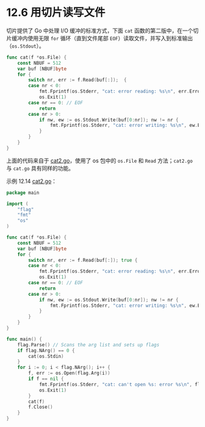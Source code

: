 # 12.6 用切片读写文件

切片提供了 Go 中处理 I/O 缓冲的标准方式，下面 `cat` 函数的第二版中，在一个切片缓冲内使用无限 `for` 循环（直到文件尾部 `EOF`）读取文件，并写入到标准输出（`os.Stdout`）。

```go
func cat(f *os.File) {
	const NBUF = 512
	var buf [NBUF]byte
	for {
		switch nr, err := f.Read(buf[:]);  {
		case nr < 0:
			fmt.Fprintf(os.Stderr, "cat: error reading: %s\n", err.Error())
			os.Exit(1)
		case nr == 0: // EOF
			return
		case nr > 0:
			if nw, ew := os.Stdout.Write(buf[0:nr]); nw != nr {
				fmt.Fprintf(os.Stderr, "cat: error writing: %s\n", ew.Error())
			}
		}
	}
}
```

上面的代码来自于 [cat2.go](examples/chapter_12/cat2.go)，使用了 os 包中的 `os.File` 和 `Read` 方法；`cat2.go` 与 `cat.go` 具有同样的功能。

示例 12.14 [cat2.go](examples/chapter_12/cat2.go)：

```go
package main

import (
	"flag"
	"fmt"
	"os"
)

func cat(f *os.File) {
	const NBUF = 512
	var buf [NBUF]byte
	for {
		switch nr, err := f.Read(buf[:]); true {
		case nr < 0:
			fmt.Fprintf(os.Stderr, "cat: error reading: %s\n", err.Error())
			os.Exit(1)
		case nr == 0: // EOF
			return
		case nr > 0:
			if nw, ew := os.Stdout.Write(buf[0:nr]); nw != nr {
				fmt.Fprintf(os.Stderr, "cat: error writing: %s\n", ew.Error())
			}
		}
	}
}

func main() {
	flag.Parse() // Scans the arg list and sets up flags
	if flag.NArg() == 0 {
		cat(os.Stdin)
	}
	for i := 0; i < flag.NArg(); i++ {
		f, err := os.Open(flag.Arg(i))
		if f == nil {
			fmt.Fprintf(os.Stderr, "cat: can't open %s: error %s\n", flag.Arg(i), err)
			os.Exit(1)
		}
		cat(f)
		f.Close()
	}
}
```
